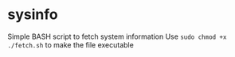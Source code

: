 # sysinfo
Simple BASH script to fetch system information
Use `sudo chmod +x ./fetch.sh` to make the file executable
